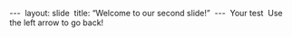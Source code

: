 ---  
layout: slide  title: “Welcome to our second slide!”  
---  
Your test  Use the left arrow to go back!
